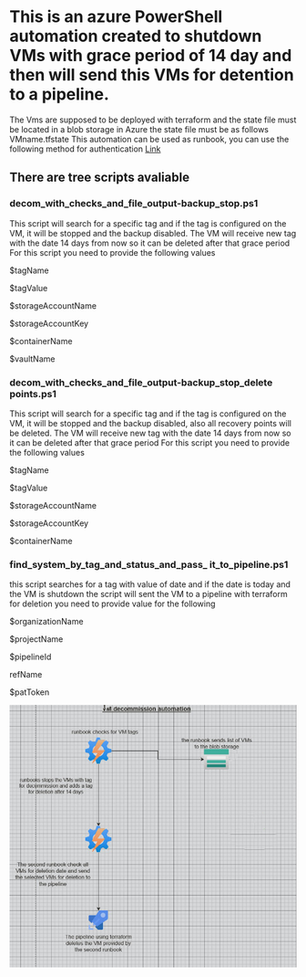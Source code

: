 # This is an azure PowerShell automation created to shutdown VMs with grace period of 14 day and then will send this VMs for detention to a pipeline.
The Vms are supposed to be deployed with terraform and the state file must be located in a blob storage in Azure the state file must be as follows VMname.tfstate
This automation can be used as runbook, you can use the following method for authentication [Link](https://learn.microsoft.com/en-us/azure/automation/enable-managed-identity-for-automation#authenticate-access-with-system-assigned-managed-identity)



## There are tree scripts avaliable 

### decom_with_checks_and_file_output-backup_stop.ps1
This script will search for a specific tag and if the tag is configured on the VM, it will be stopped and the backup disabled. The VM will receive new tag with the date 14 days from now so it can be deleted after that grace period
For this script you need to provide the following values

$tagName

$tagValue

$storageAccountName 

$storageAccountKey 

$containerName 

$vaultName


### decom_with_checks_and_file_output-backup_stop_delete points.ps1
This script will search for a specific tag and if the tag is configured on the VM, it will be stopped and the backup disabled, also all recovery points will be deleted. The VM will receive new tag with the date 14 days from now so it can be deleted after that grace period
For this script you need to provide the following values

$tagName

$tagValue

$storageAccountName 

$storageAccountKey 

$containerName 


### find_system_by_tag_and_status_and_pass_ it_to_pipeline.ps1
this script searches for a tag with value of date and if the date is today and the VM is shutdown the script will sent the VM to a pipeline with terraform for deletion
you need to provide value for the following

$organizationName 

$projectName 

$pipelineId 

refName 

$patToken


![GitHub Logo](/decommission.png)
